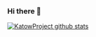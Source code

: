 ### Hi there 👋


[![KatowProject github stats](https://github-readme-stats.vercel.app/api?username=KatowProject)](https://github.com/anuraghazra/github-readme-stats)
<!--
**KatowProject/KatowProject** is a ✨ _special_ ✨ repository because its `README.md` (this file) appears on your GitHub profile.

Here are some ideas to get you started:

- 🔭 I’m currently working on ...
- 🌱 I’m currently learning ...
- 👯 I’m looking to collaborate on ...
- 🤔 I’m looking for help with ...
- 💬 Ask me about ...
- 📫 How to reach me: ...
- 😄 Pronouns: ...
- ⚡ Fun fact: ...
-->
